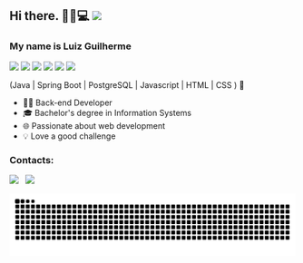 ## Hi there. 👋🏻💻 <img src = "https://media2.giphy.com/media/QssGEmpkyEOhBCb7e1/giphy.gif?cid=ecf05e47a0n3gi1bfqntqmob8g9aid1oyj2wr3ds3mg700bl&rid=giphy.gif" width = 24px>

### My name is Luiz Guilherme
<p>
   <img src="https://cdn.jsdelivr.net/gh/devicons/devicon@latest/icons/java/java-original-wordmark.svg" />
   <img src="https://cdn.jsdelivr.net/gh/devicons/devicon@latest/icons/spring/spring-original.svg" width="40px"/>
   <img src="https://cdn.jsdelivr.net/gh/devicons/devicon@latest/icons/postgresql/postgresql-original.svg" width="40px"/>
   <img src="https://cdn.jsdelivr.net/gh/devicons/devicon@latest/icons/javascript/javascript-plain.svg" width="40px"/>
   <img src="https://cdn.jsdelivr.net/gh/devicons/devicon@latest/icons/html5/html5-original.svg" width="40px"/>
   <img src="https://cdn.jsdelivr.net/gh/devicons/devicon@latest/icons/css3/css3-original.svg" width="40px"/>
</p>

(Java | Spring Boot | PostgreSQL | Javascript | HTML | CSS ) 🚀

- 👩‍💻 Back-end Developer
- 🎓 Bachelor's degree in Information Systems
- 🌐 Passionate about web development
- 💡 Love a good challenge

### Contacts:

<p align='left'>
   <a href="https://www.linkedin.com/in/luiz-g-melo/" target="_blank"><img height="30" src="https://img.shields.io/badge/-Linkedin-%23333?style=for-the-badge&logo=Linkedin&logoColor=blue"></a>&nbsp;&nbsp;      
  <a href="mailto:luizgmelo64@gmail.com" target="_blank"><img height="30" src="https://img.shields.io/badge/-Gmail-%23333?style=for-the-badge&logo=gmail&logoColor=blue&link=mailto:luizgmelo64@gmail.com"></a>&nbsp;&nbsp;
 </p>

![Snake animation](https://github.com/luizgmelo/luizgmelo/blob/output/github-contribution-grid-snake.svg)

</div>
